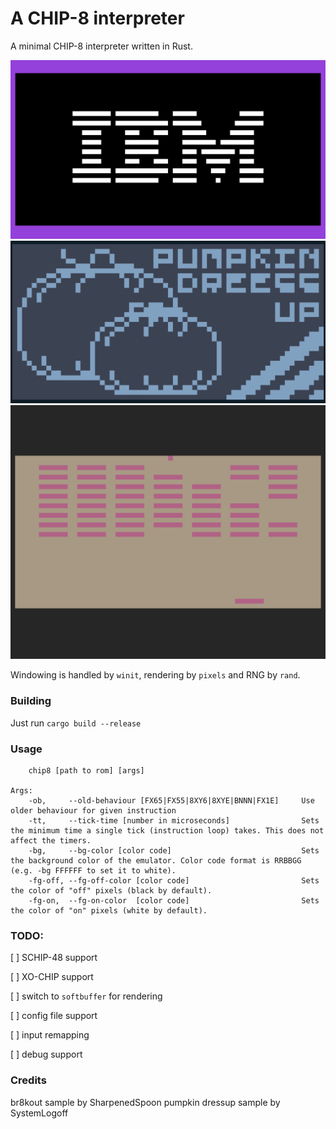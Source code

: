 # A CHIP-8 interpreter

A minimal CHIP-8 interpreter written in Rust. 

![ibm logo in black and white](ibmlogo.png?raw=true)
![pumpkin dress up splash screen in nord theme colors](pumpkindressup.png?raw=true)
![breakout in gruvbox colors](breakout.png?raw=true)

Windowing is handled by `winit`, rendering by `pixels` and RNG by `rand`. 

### Building
  Just run `cargo build --release`

### Usage
```
    chip8 [path to rom] [args]

Args:
    -ob,     --old-behaviour [FX65|FX55|8XY6|8XYE|BNNN|FX1E]     Use older behaviour for given instruction
    -tt,     --tick-time [number in microseconds]                Sets the minimum time a single tick (instruction loop) takes. This does not affect the timers.
    -bg,     --bg-color [color code]                             Sets the background color of the emulator. Color code format is RRBBGG (e.g. -bg FFFFFF to set it to white).
    -fg-off, --fg-off-color [color code]                         Sets the color of "off" pixels (black by default).
    -fg-on,  --fg-on-color  [color code]                         Sets the color of "on" pixels (white by default).
```

### TODO:
[ ] SCHIP-48 support

[ ] XO-CHIP support

[ ] switch to `softbuffer` for rendering

[ ] config file support

[ ] input remapping

[ ] debug support

### Credits

br8kout sample by SharpenedSpoon
pumpkin dressup sample by SystemLogoff
